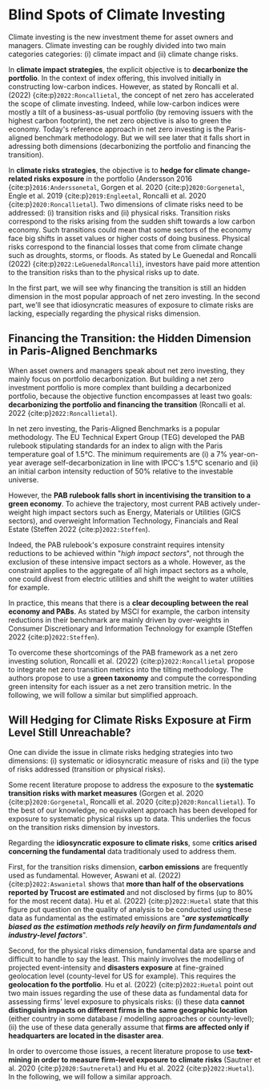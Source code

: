 # Blind Spots of Climate Investing

Climate investing is the new investment theme for asset owners and managers. Climate investing can be roughly divided into two main categories categories: (i) climate impact and (ii) climate change risks. 

In **climate impact strategies**, the explicit objective is to **decarbonize the portfolio**. In the context of index offering, this involved initially in constructing low-carbon indices. However, as stated by Roncalli et al. (2022) {cite:p}`2022:Roncallietal`, the concept of net zero has accelerated the scope of climate investing. Indeed, while low-carbon indices were mostly a tilt of a business-as-usual portfolio (by removing issuers with the highest carbon footprint), the net zero objective is also to green the economy. Today's reference approach in net zero investing is the Paris-aligned benchmark methodology. But we will see later that it falls short in adressing both dimensions (decarbonizing the portfolio and financing the transition).

In **climate risks strategies**, the objective is to **hedge for climate change-related risks exposure** in the portfolio (Andersson 2016 {cite:p}`2016:Anderssonetal`, Gorgen et al. 2020 {cite:p}`2020:Gorgenetal`, Engle et al. 2019 {cite:p}`2019:Engleetal`, Roncalli et al. 2020 {cite:p}`2020:Roncallietal`). Two dimensions of climate risks need to be addressed: (i) transition risks and (ii) physical risks.
Transition risks correspond to the risks arising from the sudden shift towards a low carbon economy. Such transitions could mean that some sectors of the economy face big shifts in asset values or higher costs of doing business.
Physical risks correspond to the financial losses that come from climate change such as droughts, storms, or floods. As stated by Le Guenedal and Roncalli (2022) {cite:p}`2022:LeGuenedalRoncalli`), investors have paid more attention to the transition risks than to the physical risks up to date.

In the first part, we will see why financing the transition is still an hidden dimension in the most popular approach of net zero investing. In the second part, we'll see that idiosyncratic measures of exposure to climate risks are lacking, especially regarding the physical risks dimension.

## Financing the Transition: the Hidden Dimension in Paris-Aligned Benchmarks

When asset owners and managers speak about net zero investing, they mainly focus on portfolio decarbonization. But building a net zero investment portfolio is more complex thant building a decarbonized portfolio, because the objective function encompasses at least two goals: **decarbonizing the portfolio and financing the transition** (Roncalli et al. 2022 {cite:p}`2022:Roncallietal`).

In net zero investing, the Paris-Aligned Benchmarks is a popular methodology. The EU Technical Expert Group (TEG) developed the PAB rulebook stipulating standards for an index to align with the Paris temperature goal of 1.5°C. The minimum requirements are (i) a 7% year-on-year average self-decarbonization in line with IPCC's 1.5°C scenario and (ii) an initial carbon intensity reduction of 50% relative to the investable universe.

However, the **PAB rulebook falls short in incentivising the transition to a green economy**. To achieve the trajectory, most current PAB actively under-weight high impact sectors such as Energy, Materials or Utilities (GICS sectors), and overweight Information Technology, Financials and Real Estate (Steffen 2022 {cite:p}`2022:Steffen`). 

Indeed, the PAB rulebook's exposure constraint requires intensity reductions to be achieved within "*high impact sectors*", not through the exclusion of these intensive impact sectors as a whole. However, as the constraint applies to the aggregate of all high impact sectors as a whole, one could divest from electric utilities and shift the weight to water utilities for example. 

In practice, this means that there is a **clear decoupling between the real economy and PABs**. As stated by MSCI for example, the carbon intensity reductions in their benchmark are mainly driven by over-weights in Consumer Discretionary and Information Technology for example (Steffen 2022 {cite:p}`2022:Steffen`). 

To overcome these shortcomings of the PAB framework as a net zero investing solution, Roncalli et al. (2022) {cite:p}`2022:Roncallietal` propose to integrate net zero transition metrics into the tilting methodology. The authors propose to use a **green taxonomy** and compute the corresponding green intensity for each issuer as a net zero transition metric. In the following, we will follow a similar but simplified approach.

## Will Hedging for Climate Risks Exposure at Firm Level Still Unreachable?

One can divide the issue in climate risks hedging strategies into two dimensions: (i) systematic or idiosyncratic measure of risks and (ii) the type of risks addressed (transition or physical risks). 

Some recent literature propose to address the exposure to the **systematic transition risks with market measures** (Gorgen et al. 2020 {cite:p}`2020:Gorgenetal`, Roncalli et al. 2020 {cite:p}`2020:Roncallietal`). To the best of our knowledge, no equivalent approach has been developed for exposure to systematic physical risks up to data. This underlies the focus on the transition risks dimension by investors.

Regarding the **idiosyncratic exposure to climate risks**, some **critics arised concerning the fundamental** data traditionaly used to address them. 

First, for the transition risks dimension, **carbon emissions** are frequently used as fundamental. However, Aswani et al. (2022) {cite:p}`2022:Aswanietal` shows that **more than half of the observations reported by Trucost are estimated** and not disclosed by firms (up to 80% for the most recent data). Hu et al. (2022) {cite:p}`2022:Huetal` state that this figure put question on the quality of analysis to be conducted using these data as fundamental as the estimated emissions are "***are systematically biased as the estimation methods rely heavily on firm fundamentals and industry-level factors***". 

Second, for the physical risks dimension, fundamental data are sparse and difficult to handle to say the least. This mainly involves the modelling of projected event-intensity and **disasters exposure** at fine-grained geolocation level (county-level for US for example). This requires the **geolocation fo the portfolio**. Hu et al. (2022) {cite:p}`2022:Huetal` point out two main issues regarding the use of these data as fundamental data for assessing firms' level exposure to physicals risks: (i) these data **cannot distinguish impacts on different firms in the same geographic location** (either country in some database / modelling approaches or county-level); (ii) the use of these data generally assume that **firms are affected only if headquarters are located in the disaster area**. 

In order to overcome those issues, a recent literature propose to use **text-mining in order to measure firm-level exposure to climate risks** (Sautner et al. 2020 {cite:p}`2020:Sautneretal`) and Hu et al. 2022 {cite:p}`2022:Huetal`). In the following, we will follow a similar approach.

```{bibliography} refs.bib
```